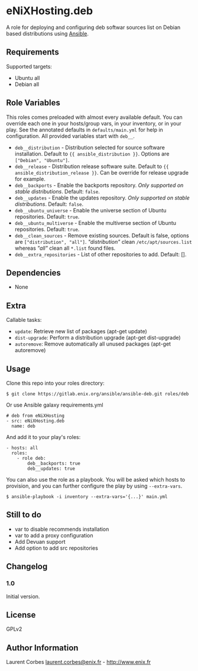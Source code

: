 eNiXHosting.deb
=================

A role for deploying and configuring deb softwar sources list on Debian based distributions using [Ansible](http://www.ansible.com/).


Requirements
------------

Supported targets:

- Ubuntu all
- Debian all


Role Variables
--------------

This roles comes preloaded with almost every available default. You can override each one in your hosts/group vars, in your inventory, or in your play. See the annotated defaults in `defaults/main.yml` for help in configuration. All provided variables start with `deb__`.

- `deb__distribution` - Distribution selected for source software installation. Default to `{{ ansible_distribution }}`. Options are `["Debian", "Ubuntu"]`.
- `deb__release` - Distribution release software suite. Default to `{{ ansible_distribution_release }}`. Can be override for release upgrade for example.
- `deb__backports` - Enable the backports repository. *Only supported on stable distributions*. Default: `false`.
- `deb__updates` - Enable the updates repository. *Only supported on stable distributions*. Default: `false`.
- `deb__ubuntu_universe` - Enable the universe section of Ubuntu repositories. Default: `true`.
- `deb__ubuntu_multiverse` - Enable the multiverse section of Ubuntu repositories. Default: `true`.
- `deb__clean_sources` - Remove existing sources. Default is false, options are `["distribution", "all"]`. _"distribution"_ clean `/etc/apt/sources.list` whereas _"all"_ clean all `*.list` found files.
- `deb__extra_repositories` - List of other repositories to add. Default: [].


Dependencies
------------

- None

Extra
-----

Callable tasks:

- `update`: Retrieve new list of packages (apt-get update)
- `dist-upgrade`: Perform a distribution upgrade (apt-get dist-upgrade)
- `autoremove`: Remove automatically all unused packages (apt-get autoremove)

Usage
-----

Clone this repo into your roles directory:

    $ git clone https://gitlab.enix.org/ansible/ansible-deb.git roles/deb

Or use Ansible galaxy requirements.yml

    # deb from eNiXHosting
    - src: eNiXHosting.deb
      name: deb

And add it to your play's roles:

    - hosts: all
      roles:
        - role deb:
            deb__backports: true
            deb__updates: true

You can also use the role as a playbook. You will be asked which hosts to provision, and you can further configure the play by using `--extra-vars`.

    $ ansible-playbook -i inventory --extra-vars='{...}' main.yml

Still to do
-----------

- var to disable recommends installation
- var to add a proxy configuration
- Add Devuan support
- Add option to add src repositories

Changelog
---------

### 1.0

Initial version.

License
-------

GPLv2

Author Information
------------------

Laurent Corbes <laurent.corbes@enix.fr> - http://www.enix.fr
